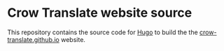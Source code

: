 # Crow Translate website source

This repository contains the source code for [Hugo](https://gohugo.io) to build the the [crow-translate.github.io](https://crow-translate.github.io) website.
